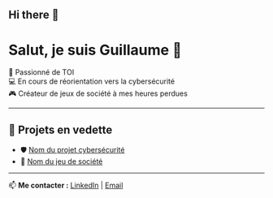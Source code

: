 ## Hi there 👋

<!--
**guillaume-nurdin/guillaume-nurdin** is a ✨ _special_ ✨ repository because its `README.md` (this file) appears on your GitHub profile.

Here are some ideas to get you started:

- 🔭 I’m currently working on ...
- 🌱 I’m currently learning ...
- 👯 I’m looking to collaborate on ...
- 🤔 I’m looking for help with ...
- 💬 Ask me about ...
- 📫 How to reach me: ...
- 😄 Pronouns: ...
- ⚡ Fun fact: ...
-->

# Salut, je suis Guillaume 👋  
🌟 Passionné de TOI  
💻 En cours de réorientation vers la cybersécurité  
🎮 Créateur de jeux de société à mes heures perdues  

---

## 🚀 Projets en vedette  
- 🛡️ [Nom du projet cybersécurité](https://github.com/mon-username/projet-cyber)  
- 🎲 [Nom du jeu de société](https://github.com/mon-username/deck-building-bio)  

---

📫 **Me contacter :** [LinkedIn](https://linkedin.com/in/tonprofil) | [Email](mailto:tonemail@example.com)
